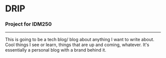 # DRIP
### Project for IDM250

---

This is going to be a tech blog/ blog about anything I want to write about. Cool things I see or learn, things that are up and coming, whatever. It's essentially a personal blog with a brand behind it.
